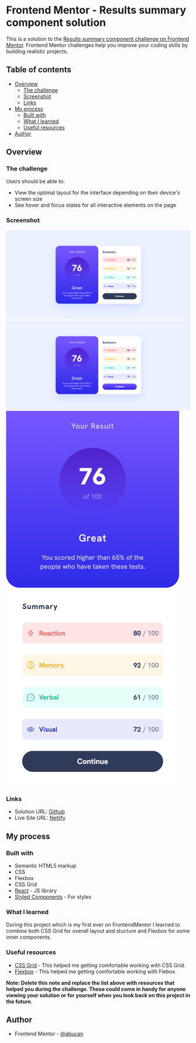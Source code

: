 # Frontend Mentor - Results summary component solution

This is a solution to the [Results summary component challenge on Frontend Mentor](https://www.frontendmentor.io/challenges/results-summary-component-CE_K6s0maV). Frontend Mentor challenges help you improve your coding skills by building realistic projects.

## Table of contents

- [Overview](#overview)
  - [The challenge](#the-challenge)
  - [Screenshot](#screenshot)
  - [Links](#links)
- [My process](#my-process)
  - [Built with](#built-with)
  - [What I learned](#what-i-learned)
  - [Useful resources](#useful-resources)
- [Author](#author)

## Overview

### The challenge

Users should be able to:

- View the optimal layout for the interface depending on their device's screen size
- See hover and focus states for all interactive elements on the page

### Screenshot

![Desktop Design](./src/assets/final-look/desktop-design.png)
![Active States](./src/assets/final-look/active-states.png)
![Mobile Design](./src/assets/final-look/mobile-design.png)

### Links

- Solution URL: [Github](https://github.com/abucan/results-summary-app)
- Live Site URL: [Netlify](https://marvelous-praline-b89746.netlify.app/)

## My process

### Built with

- Semantic HTML5 markup
- CSS
- Flexbox
- CSS Grid
- [React](https://reactjs.org/) - JS library
- [Styled Components](https://styled-components.com/) - For styles

### What I learned

During this project which is my first ever on FrontendMentor I learned
to combine both CSS Grid for overall layout and stucture and Flexbox
for some inner components.

### Useful resources

- [CSS Grid](https://www.youtube.com/watch?v=0xMQfnTU6oo) - This helped me getting comfortable working with CSS Grid.
- [Flexbox](https://www.youtube.com/watch?v=3YW65K6LcIA&t=9s) - This helped me getting comfortable working with Flebox.

**Note: Delete this note and replace the list above with resources that helped you during the challenge. These could come in handy for anyone viewing your solution or for yourself when you look back on this project in the future.**

## Author

- Frontend Mentor - [@abucan](https://www.frontendmentor.io/profile/abucan)
